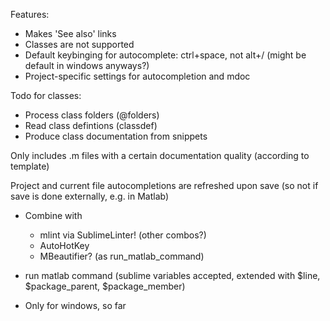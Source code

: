 Features:

- Makes 'See also' links
- Classes are not supported
- Default keybinging for autocomplete: ctrl+space, not alt+/ (might be default in windows anyways?)
- Project-specific settings for autocompletion and mdoc

Todo for classes:
- Process class folders (@folders)
- Read class defintions (classdef)
- Produce class documentation from snippets

Only includes .m files with a certain documentation quality (according to template)

Project and current file autocompletions are refreshed upon save (so not if save is done externally, e.g. in Matlab)

- Combine with 
    + mlint via SublimeLinter! (other combos?)
    + AutoHotKey
    + MBeautifier? (as run_matlab_command)

- run matlab command (sublime variables accepted, extended with $line, $package_parent, $package_member)

- Only for windows, so far
